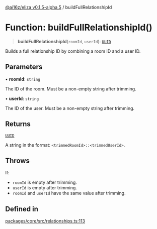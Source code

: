 [@ai16z/eliza v0.1.5-alpha.5](../index.md) / buildFullRelationshipId

# Function: buildFullRelationshipId()

> **buildFullRelationshipId**(`roomId`, `userId`): [`UUID`](../type-aliases/UUID.md)

Builds a full relationship ID by combining a room ID and a user ID.

## Parameters

• **roomId**: `string`

The ID of the room. Must be a non-empty string after trimming.

• **userId**: `string`

The ID of the user. Must be a non-empty string after trimming.

## Returns

[`UUID`](../type-aliases/UUID.md)

A string in the format: `<trimmedRoomId>::<trimmedUserId>`.

## Throws

If:
- `roomId` is empty after trimming.
- `userId` is empty after trimming.
- `roomId` and `userId` have the same value after trimming.

## Defined in

[packages/core/src/relationships.ts:113](https://github.com/roschler/eliza/blob/main/packages/core/src/relationships.ts#L113)
